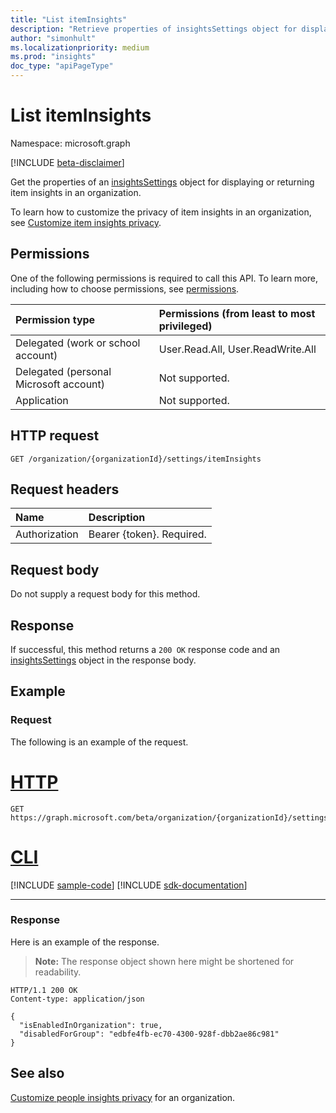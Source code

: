 ```yaml
---
title: "List itemInsights"
description: "Retrieve properties of insightsSettings object for displaying or returning item insights in an organization."
author: "simonhult"
ms.localizationpriority: medium
ms.prod: "insights"
doc_type: "apiPageType"
---
```


# List itemInsights

Namespace: microsoft.graph

[!INCLUDE [beta-disclaimer](../../includes/beta-disclaimer.md)]

Get the properties of an [insightsSettings](../resources/insightssettings.md) object for displaying or returning item insights in an organization.

To learn how to customize the privacy of item insights in an organization, see [Customize item insights privacy](/graph/insights-customize-item-insights-privacy). 


## Permissions

One of the following permissions is required to call this API. To learn more, including how to choose permissions, see [permissions](/graph/permissions-reference).

|Permission type      | Permissions (from least to most privileged)              |
|:--------------------|:---------------------------------------------------------|
|Delegated (work or school account) | User.Read.All, User.ReadWrite.All |
|Delegated (personal Microsoft account) | Not supported.    |
|Application | Not supported. |

## HTTP request
<!-- { "blockType": "ignored" } -->

```http
GET /organization/{organizationId}/settings/itemInsights
```

## Request headers

| Name       | Description|
|:-----------|:----------|
| Authorization  | Bearer {token}. Required. |

## Request body

Do not supply a request body for this method.

## Response

If successful, this method returns a `200 OK` response code and an [insightsSettings](../resources/insightssettings.md) object in the response body.

## Example
### Request
The following is an example of the request.


# [HTTP](#tab/http)
<!-- {
  "blockType": "request",
  "name": "get_insightssettingsrequest"
}-->

```msgraph-interactive
GET https://graph.microsoft.com/beta/organization/{organizationId}/settings/itemInsights
```

# [CLI](#tab/cli)
[!INCLUDE [sample-code](../includes/snippets/cli/get-insightssettingsrequest-cli-snippets.md)]
[!INCLUDE [sdk-documentation](../includes/snippets/snippets-sdk-documentation-link.md)]

---

### Response

Here is an example of the response. 
> **Note:** The response object shown here might be shortened for readability.
<!-- {
  "blockType": "response",
  "truncated": true,
  "@odata.type": "microsoft.graph.insightsSettings",
  "name": "get_insightssettingsrequest"
} -->

```http
HTTP/1.1 200 OK
Content-type: application/json

{
  "isEnabledInOrganization": true,
  "disabledForGroup": "edbfe4fb-ec70-4300-928f-dbb2ae86c981"
}
```

## See also
[Customize people insights privacy](/graph/insights-customize-people-insights-privacy) for an organization.
